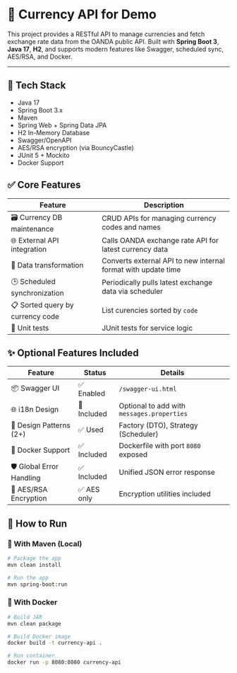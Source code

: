# 💱 Currency API for Demo

This project provides a RESTful API to manage currencies and fetch exchange rate data from the OANDA public API. Built with **Spring Boot 3**, **Java 17**, **H2**, and supports modern features like Swagger, scheduled sync, AES/RSA, and Docker.

---

## 🔧 Tech Stack

- Java 17
- Spring Boot 3.x
- Maven
- Spring Web + Spring Data JPA
- H2 In-Memory Database
- Swagger/OpenAPI
- AES/RSA encryption (via BouncyCastle)
- JUnit 5 + Mockito
- Docker Support

## ✅ Core Features

| Feature                          | Description                               |                                
|----------------------------------|-------------------------------------------|  
| 🗃 Currency DB maintenance       | CRUD APIs for managing currency codes and names|  
| 🌐 External API integration      | Calls OANDA exchange rate API for latest currency data|  
| 🔁 Data transformation           | Converts external API to new internal format with update time|                
| 🕒 Scheduled synchronization     | Periodically pulls latest exchange data via scheduler|                      
| 📋 Sorted query by currency code | List curencies sorted by `code`|  
| 🧪 Unit tests                    | JUnit tests for service logic|

## ✨ Optional Features Included

| Feature                 | Status      | Details                                        |  
|-------------------------|-------------|------------------------------------------------|  
| 📦 Swagger UI           | ✅ Enabled  | `/swagger-ui.html`                           |  
| 🌐 i18n Design          | 🚫 Included | Optional to add with `messages.properties`   |  
| 🧰 Design Patterns (2+) | ✅ Used     | Factory (DTO), Strategy (Scheduler)            |  
| 🐳 Docker Support       | ✅ Included | Dockerfile with port `8080` exposed           |  
| 🛡 Global Error Handling| ✅ Included | Unified JSON error response                    |  
| 🔐 AES/RSA Encryption   | ✅ AES only | Encryption utilities included                  |  


## 🚀 How to Run

### 🔨 With Maven (Local)
```bash
# Package the app
mvn clean install

# Run the app
mvn spring-boot:run

```

### 🔨 With Docker
```bash
# Build JAR
mvn clean package

# Build Docker image
docker build -t currency-api .

# Run container
docker run -p 8080:8080 currency-api


